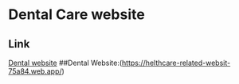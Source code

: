 # Dental Care website
## Link
[Dental website](https://helthcare-related-websit-75a84.web.app/)
##Dental Website:(https://helthcare-related-websit-75a84.web.app/)